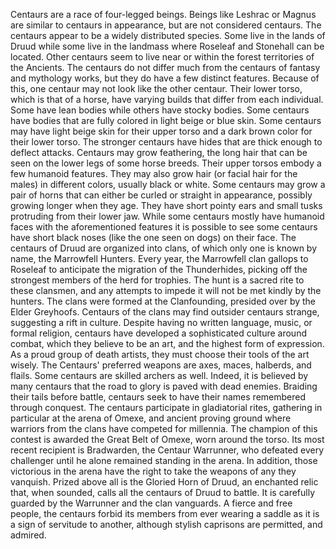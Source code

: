 Centaurs are a race of four-legged beings. Beings like  Leshrac or  Magnus are similar to centaurs in appearance, but are not considered centaurs.
The centaurs appear to be a widely distributed species. Some live in the lands of Druud while some live in the landmass where Roseleaf and Stonehall can be located. Other centaurs seem to live near or within the forest territories of the Ancients.
The centaurs do not differ much from the centaurs of fantasy and mythology works, but they do have a few distinct features. Because of this, one centaur may not look like the other centaur.
Their lower torso, which is that of a horse, have varying builds that differ from each individual. Some have lean bodies while others have stocky bodies. Some centaurs have bodies that are fully colored in light beige or blue skin. Some centaurs may have light beige skin for their upper torso and a dark brown color for their lower torso. The stronger centaurs have hides that are thick enough to deflect attacks. Centaurs may grow feathering, the long hair that can be seen on the lower legs of some horse breeds.
Their upper torsos embody a few humanoid features. They may also grow hair (or facial hair for the males) in different colors, usually black or white. Some centaurs may grow a pair of horns that can either be curled or straight in appearance, possibly growing longer when they age. They have short pointy ears and small tusks protruding from their lower jaw. While some centaurs mostly have humanoid faces with the aforementioned features it is possible to see some centaurs have short black noses (like the one seen on dogs) on their face.
The centaurs of Druud are organized into clans, of which only one is known by name, the Marrowfell Hunters. Every year, the Marrowfell clan gallops to Roseleaf to anticipate the migration of the Thunderhides, picking off the strongest members of the herd for trophies. The hunt is a sacred rite to these clansmen, and any attempts to impede it will not be met kindly by the hunters.
The clans were formed at the Clanfounding, presided over by the Elder Greyhoofs.
Centaurs of the clans may find outsider centaurs strange, suggesting a rift in culture.
Despite having no written language, music, or formal religion, centaurs have developed a sophisticated culture around combat, which they believe to be an art, and the highest form of expression. As a proud group of death artists, they must choose their tools of the art wisely. The Centaurs' preferred weapons are axes, maces, halberds, and flails. Some centaurs are skilled archers as well. Indeed, it is believed by many centaurs that the road to glory is paved with dead enemies. Braiding their tails before battle, centaurs seek to have their names remembered through conquest.
The centaurs participate in gladiatorial rites, gathering in particular at the arena of Omexe, and ancient proving ground where warriors from the clans have competed for millennia. The champion of this contest is awarded the Great Belt of Omexe, worn around the torso. Its most recent recipient is Bradwarden, the  Centaur Warrunner, who defeated every challenger until he alone remained standing in the arena. In addition, those victorious in the arena have the right to take the  weapons of any they vanquish.
Prized above all is the Gloried Horn of Druud, an enchanted relic that, when sounded, calls all the centaurs of Druud to battle. It is carefully guarded by the Warrunner and the clan vanguards.
A fierce and free people, the centaurs forbid its members from ever wearing a saddle as it is a sign of servitude to another, although stylish caprisons are permitted, and admired.
